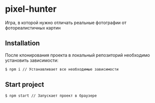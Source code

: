 # pixel-hunter 

Игра, в которой нужно отличать реальные фотографии от фотореалистичных картин

## Installation
После клонирования проекта в локальный репозиторий необходимо установить зависимости:

```bash
$ npm i // Устанавливает все необходимые зависимости
```

## Start project
```bash
$ npm start // Запускает проект в браузере
```

